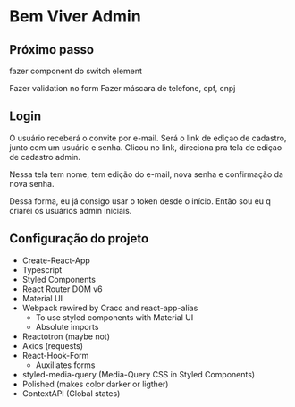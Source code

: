 # Bem Viver Admin

## Próximo passo

fazer component do switch element

Fazer validation no form
Fazer máscara de telefone, cpf, cnpj

## Login

O usuário receberá o convite por e-mail. Será o link de ediçao de cadastro, junto com um usuário e senha. Clicou no link, direciona pra tela de ediçao de cadastro admin.

Nessa tela tem nome, tem edição do e-mail, nova senha e confirmação da nova senha.

Dessa forma, eu já consigo usar o token desde o início. Então sou eu q criarei os usuários admin iniciais.

## Configuração do projeto

- Create-React-App
- Typescript
- Styled Components
- React Router DOM v6
- Material UI
- Webpack rewired by Craco and react-app-alias
  - To use styled components with Material UI
  - Absolute imports
- Reactotron (maybe not)
- Axios (requests)
- React-Hook-Form
  - Auxiliates forms
- styled-media-query (Media-Query CSS in Styled Components)
- Polished (makes color darker or ligther)
- ContextAPI (Global states)
